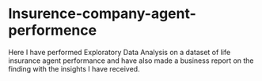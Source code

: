 # Insurence-company-agent-performence


Here I have performed Exploratory Data Analysis on a dataset of life insurance agent performance and have also made a business report on the finding with the insights I have received.

